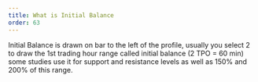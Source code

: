 ```yaml
---
title: What is Initial Balance
order: 63
---
```

Initial Balance is drawn on bar to the left of the profile, usually you select 2 to draw the 1st trading hour range called initial balance (2 TPO = 60 min) some studies use it for support and resistance levels as well as 150% and 200% of this range.
